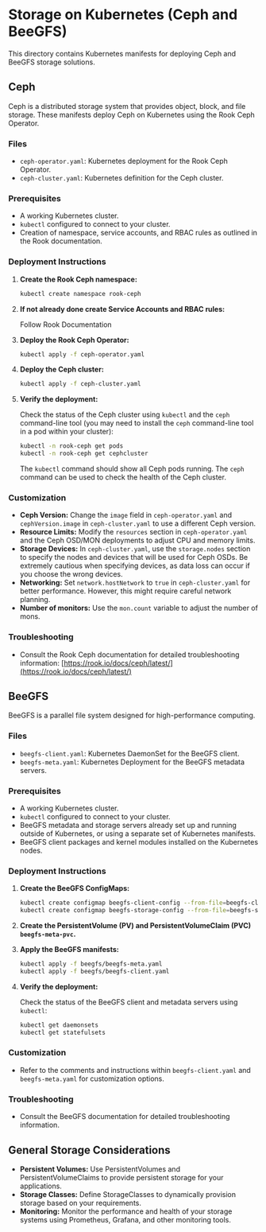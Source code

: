 # Storage on Kubernetes (Ceph and BeeGFS)

This directory contains Kubernetes manifests for deploying Ceph and BeeGFS storage solutions.

## Ceph

Ceph is a distributed storage system that provides object, block, and file storage.  These manifests deploy Ceph on Kubernetes using the Rook Ceph Operator.

### Files

*   `ceph-operator.yaml`: Kubernetes deployment for the Rook Ceph Operator.
*   `ceph-cluster.yaml`: Kubernetes definition for the Ceph cluster.

### Prerequisites

*   A working Kubernetes cluster.
*   `kubectl` configured to connect to your cluster.
*   Creation of namespace, service accounts, and RBAC rules as outlined in the Rook documentation.

### Deployment Instructions

1.  **Create the Rook Ceph namespace:**

    ```bash
    kubectl create namespace rook-ceph
    ```

2. **If not already done create Service Accounts and RBAC rules:**

    Follow Rook Documentation

3.  **Deploy the Rook Ceph Operator:**

    ```bash
    kubectl apply -f ceph-operator.yaml
    ```

4.  **Deploy the Ceph cluster:**

    ```bash
    kubectl apply -f ceph-cluster.yaml
    ```

5.  **Verify the deployment:**

    Check the status of the Ceph cluster using `kubectl` and the `ceph` command-line tool (you may need to install the `ceph` command-line tool in a pod within your cluster):

    ```bash
    kubectl -n rook-ceph get pods
    kubectl -n rook-ceph get cephcluster
    ```
    The `kubectl` command should show all Ceph pods running.  The `ceph` command can be used to check the health of the Ceph cluster.

### Customization

*   **Ceph Version:**  Change the `image` field in `ceph-operator.yaml` and `cephVersion.image` in `ceph-cluster.yaml` to use a different Ceph version.
*   **Resource Limits:** Modify the `resources` section in `ceph-operator.yaml` and the Ceph OSD/MON deployments to adjust CPU and memory limits.
*   **Storage Devices:**  In `ceph-cluster.yaml`, use the `storage.nodes` section to specify the nodes and devices that will be used for Ceph OSDs. Be extremely cautious when specifying devices, as data loss can occur if you choose the wrong devices.
*   **Networking:**  Set `network.hostNetwork` to `true` in `ceph-cluster.yaml` for better performance.  However, this might require careful network planning.
*   **Number of monitors:** Use the `mon.count` variable to adjust the number of mons.

### Troubleshooting

*   Consult the Rook Ceph documentation for detailed troubleshooting information: [https://rook.io/docs/ceph/latest/](https://rook.io/docs/ceph/latest/)

## BeeGFS

BeeGFS is a parallel file system designed for high-performance computing.

### Files

*   `beegfs-client.yaml`: Kubernetes DaemonSet for the BeeGFS client.
*   `beegfs-meta.yaml`: Kubernetes Deployment for the BeeGFS metadata servers.

### Prerequisites

*   A working Kubernetes cluster.
*   `kubectl` configured to connect to your cluster.
*   BeeGFS metadata and storage servers already set up and running outside of Kubernetes, or using a separate set of Kubernetes manifests.
*   BeeGFS client packages and kernel modules installed on the Kubernetes nodes.

### Deployment Instructions

1.  **Create the BeeGFS ConfigMaps:**

    ```bash
    kubectl create configmap beegfs-client-config --from-file=beegfs-client.conf=/path/to/your/beegfs-client.conf
    kubectl create configmap beegfs-storage-config --from-file=beegfs-storage.conf=/path/to/your/beegfs-storage.conf
    ```

2.  **Create the PersistentVolume (PV) and PersistentVolumeClaim (PVC) `beegfs-meta-pvc`.**
3.  **Apply the BeeGFS manifests:**

    ```bash
    kubectl apply -f beegfs/beegfs-meta.yaml
    kubectl apply -f beegfs/beegfs-client.yaml
    ```

4.  **Verify the deployment:**

    Check the status of the BeeGFS client and metadata servers using `kubectl`:

    ```bash
    kubectl get daemonsets
    kubectl get statefulsets
    ```

### Customization

*   Refer to the comments and instructions within `beegfs-client.yaml` and `beegfs-meta.yaml` for customization options.

### Troubleshooting

*   Consult the BeeGFS documentation for detailed troubleshooting information.

## General Storage Considerations

*   **Persistent Volumes:** Use PersistentVolumes and PersistentVolumeClaims to provide persistent storage for your applications.
*   **Storage Classes:** Define StorageClasses to dynamically provision storage based on your requirements.
*   **Monitoring:** Monitor the performance and health of your storage systems using Prometheus, Grafana, and other monitoring tools.